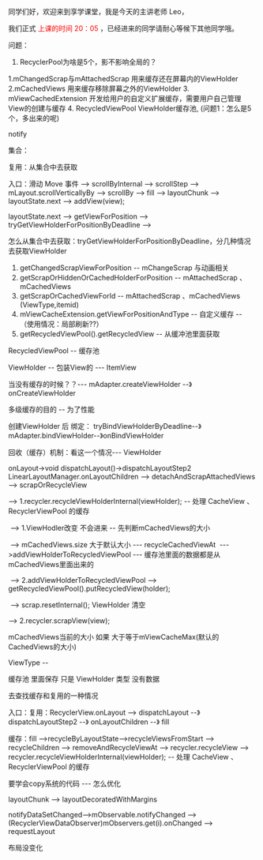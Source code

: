 同学们好，欢迎来到享学课堂，我是今天的主讲老师 Leo，

我们正式 <font color=red>上课的时间 20：05</font> ，已经进来的同学请耐心等候下其他同学哦。



问题：

1. RecyclerPool为啥是5个，影不影响全局的？



1.mChangedScrap与mAttachedScrap
用来缓存还在屏幕内的ViewHolder
2.mCachedViews
用来缓存移除屏幕之外的ViewHolder
3. mViewCachedExtension
开发给用户的自定义扩展缓存，需要用户自己管理View的创建与缓存
4. RecycledViewPool
ViewHolder缓存池, (问题1：怎么是5个，多出来的呢)


notify



集合：

复用：从集合中去获取

入口：滑动 Move 事件 --> scrollByInternal --> scrollStep --> mLayout.scrollVerticallyBy 
--> scrollBy  --> fill --> layoutChunk  --> layoutState.next --> addView(view);

layoutState.next --> getViewForPosition --> tryGetViewHolderForPositionByDeadline -->

怎么从集合中去获取：tryGetViewHolderForPositionByDeadline，分几种情况去获取ViewHolder

1. getChangedScrapViewForPosition -- mChangeScrap 与动画相关
2. getScrapOrHiddenOrCachedHolderForPosition  -- mAttachedScrap 、mCachedViews 
3. getScrapOrCachedViewForId  -- mAttachedScrap 、mCachedViews (ViewType,itemid)
4. mViewCacheExtension.getViewForPositionAndType -- 自定义缓存 -- （使用情况：局部刷新??）
5. getRecycledViewPool().getRecycledView -- 从缓冲池里面获取

RecycledViewPool -- 缓存池

ViewHolder -- 包装View的 --- ItemView

当没有缓存的时候？？--- mAdapter.createViewHolder --》 onCreateViewHolder

多级缓存的目的 -- 为了性能

创建ViewHolder 后 绑定： tryBindViewHolderByDeadline--》 mAdapter.bindViewHolder--》onBindViewHolder



回收（缓存）机制：看这一个情况--- ViewHolder


onLayout->void dispatchLayout()->dispatchLayoutStep2
LinearLayoutManager.onLayoutChildren --> detachAndScrapAttachedViews --> scrapOrRecycleView

--> 1.recycler.recycleViewHolderInternal(viewHolder); -- 处理 CacheView 、RecyclerViewPool 的缓存

​	--> 1.ViewHodler改变 不会进来 -- 先判断mCachedViews的大小

​		--> mCachedViews.size 大于默认大小  --- recycleCachedViewAt 
​		--- >addViewHolderToRecycledViewPool --- 缓存池里面的数据都是从mCachedViews里面出来的

​	--> 2.addViewHolderToRecycledViewPool --> getRecycledViewPool().putRecycledView(holder);

​		--> scrap.resetInternal();  ViewHolder 清空

--> 2.recycler.scrapView(view);



mCachedViews当前的大小 如果 大于等于mViewCacheMax(默认的CachedViews的大小)

ViewType -- 

缓存池  里面保存  只是 ViewHolder 类型 没有数据



去查找缓存和复用的一种情况 

入口：复用：RecyclerView.onLayout --> dispatchLayout --》 dispatchLayoutStep2 --》 onLayoutChildren --》 fill

缓存：fill -->recycleByLayoutState-->recycleViewsFromStart --> recycleChildren
--> removeAndRecycleViewAt --> recycler.recycleView 
--> recycler.recycleViewHolderInternal(viewHolder); -- 处理 CacheView 、RecyclerViewPool 的缓存



要学会copy系统的代码 --- 怎么优化



layoutChunk --> layoutDecoratedWithMargins





notifyDataSetChanged-->mObservable.notifyChanged
--> (RecyclerViewDataObserver)mObservers.get(i).onChanged --> requestLayout



布局没变化
